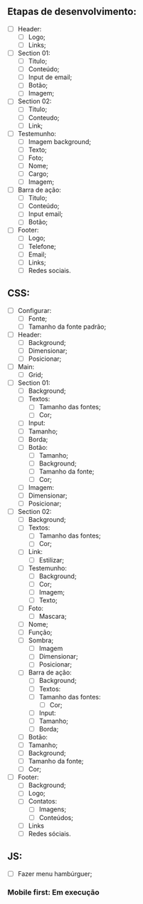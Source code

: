 ## Etapas de desenvolvimento:

- [ ] Header:
  - [ ] Logo;
  - [ ] Links;

- [ ] Section 01:
  - [ ] Titulo;
  - [ ] Conteúdo;
  - [ ] Input de email;
  - [ ] Botão;
  - [ ] Imagem;

- [ ] Section 02:
  - [ ] Titulo;
  - [ ] Conteudo;
  - [ ] Link;

- [ ] Testemunho:
  - [ ] Imagem background;
  - [ ] Texto;
  - [ ] Foto;
  - [ ] Nome;
  - [ ] Cargo;
  - [ ] Imagem;

- [ ] Barra de ação:
  - [ ] Titulo;
  - [ ] Conteúdo;
  - [ ] Input email;
  - [ ] Botão;

- [ ] Footer:
  - [ ] Logo;
  - [ ] Telefone;
  - [ ] Email;
  - [ ] Links;
  - [ ] Redes sociais.

## CSS:
- [ ] Configurar:
  - [ ] Fonte;
  - [ ] Tamanho da fonte padrão;

- [ ] Header:
  - [ ] Background;
  - [ ] Dimensionar;
  - [ ] Posicionar;

- [ ] Main:
  - [ ] Grid;

- [ ] Section 01:
  - [ ] Background;
  - [ ] Textos:
    - [ ] Tamanho das fontes;
    - [ ] Cor;
  - [ ] Input:
  - [ ] Tamanho;
  - [ ] Borda;
  - [ ] Botão:
    - [ ] Tamanho;
    - [ ] Background;
    - [ ] Tamanho da fonte;
    - [ ] Cor;
  - [ ] Imagem:
  - [ ] Dimensionar;
  - [ ] Posicionar;

- [ ] Section 02:
  - [ ] Background;
  - [ ] Textos:
    - [ ] Tamanho das fontes;
    - [ ] Cor;
  - [ ] Link:
    - [ ] Estilizar;
  - [ ] Testemunho:
    - [ ] Background;
    - [ ] Cor;
    - [ ] Imagem;
    - [ ] Texto;
  - [ ] Foto:
    - [ ] Mascara;
  - [ ] Nome;
  - [ ] Função;
  - [ ] Sombra;
    - [ ] Imagem
    - [ ] Dimensionar;
    - [ ] Posicionar;

  - [ ] Barra de ação:
    - [ ] Background;
    - [ ] Textos:
    - [ ] Tamanho das fontes:
      - [ ] Cor;
    - [ ] Input:
    - [ ] Tamanho;
    - [ ] Borda;
  - [ ] Botão:
  - [ ] Tamanho;
  - [ ] Background;
  - [ ] Tamanho da fonte;
  - [ ] Cor;

- [ ] Footer:
  - [ ] Background;
  - [ ] Logo;
  - [ ] Contatos:
    - [ ] Imagens;
    - [ ] Conteúdos;
  - [ ] Links
  - [ ] Redes sóciais.

## JS:
- [ ] Fazer menu hambúrguer;


 ### Mobile first: Em execução
